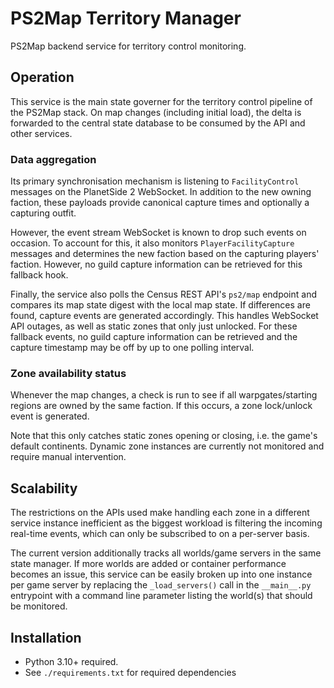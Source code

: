 # PS2Map Territory Manager

PS2Map backend service for territory control monitoring.

## Operation

This service is the main state governer for the territory control pipeline of the PS2Map stack. On map changes (including initial load), the delta is forwarded to the central state database to be consumed by the API and other services.

### Data aggregation

Its primary synchronisation mechanism is listening to `FacilityControl` messages on the PlanetSide 2 WebSocket. In addition to the new owning faction, these payloads provide canonical capture times and optionally a capturing outfit.

However, the event stream WebSocket is known to drop such events on occasion. To account for this, it also monitors `PlayerFacilityCapture` messages and determines the new faction based on the capturing players' faction. However, no guild capture information can be retrieved for this fallback hook.

Finally, the service also polls the Census REST API's `ps2/map` endpoint and compares its map state digest with the local map state. If differences are found, capture events are generated accordingly. This handles WebSocket API outages, as well as static zones that only just unlocked. For these fallback events, no guild capture information can be retrieved and the capture timestamp may be off by up to one polling interval.

### Zone availability status

Whenever the map changes, a check is run to see if all warpgates/starting regions are owned by the same faction. If this occurs, a zone lock/unlock event is generated.

Note that this only catches static zones opening or closing, i.e. the game's default continents. Dynamic zone instances are currently not monitored and require manual intervention.

## Scalability

The restrictions on the APIs used make handling each zone in a different service instance inefficient as the biggest workload is filtering the incoming real-time events, which can only be subscribed to on a per-server basis.

The current version additionally tracks all worlds/game servers in the same state manager. If more worlds are added or container performance becomes an issue, this service can be easily broken up into one instance per game server by replacing the `_load_servers()` call in the `__main__.py` entrypoint with a command line parameter listing the world(s) that should be monitored.

## Installation

- Python 3.10+ required.
- See `./requirements.txt` for required dependencies
